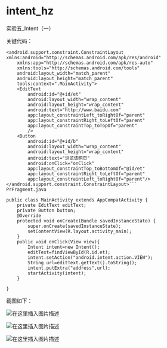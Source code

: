 # intent_hz
实验五_Intent（一）

关键代码：

```
<android.support.constraint.ConstraintLayout xmlns:android="http://schemas.android.com/apk/res/android"
    xmlns:app="http://schemas.android.com/apk/res-auto"
    xmlns:tools="http://schemas.android.com/tools"
    android:layout_width="match_parent"
    android:layout_height="match_parent"
    tools:context=".MainActivity">
    <EditText
        android:id="@+id/et"
        android:layout_width="wrap_content"
        android:layout_height="wrap_content"
        android:text="http://www.baidu.com"
        app:layout_constraintLeft_toRightOf="parent"
        app:layout_constraintRight_toLeftOf="parent"
        app:layout_constraintTop_toTopOf="parent"
        />
    <Button
        android:id="@+id/b"
        android:layout_width="wrap_content"
        android:layout_height="wrap_content"
        android:text="浏览该网页"
        android:onClick="onClick"
        app:layout_constraintTop_toBottomOf="@id/et"
        app:layout_constraintRight_toLeftOf="parent"
        app:layout_constraintLeft_toRightOf="parent"/>
</android.support.constraint.ConstraintLayout>```
PrFragment.java
```

```
public class MainActivity extends AppCompatActivity {
    private EditText editText;
    private Button button;
    @Override
    protected void onCreate(Bundle savedInstanceState) {
        super.onCreate(savedInstanceState);
        setContentView(R.layout.activity_main);
    }
    public void onClick(View view){
        Intent intent=new Intent();
        editText=findViewById(R.id.et);
        intent.setAction("android.intent.action.VIEW");
        String url=editText.getText().toString();
        intent.putExtra("address",url);
        startActivity(intent);
    }

}
```

截图如下：

![在这里插入图片描述](https://img-blog.csdnimg.cn/20190426185653311.png?x-oss-process=image/watermark,type_ZmFuZ3poZW5naGVpdGk,shadow_10,text_aHR0cHM6Ly9ibG9nLmNzZG4ubmV0L1NhbW11cmFtYXQ=,size_16,color_FFFFFF,t_70)

![在这里插入图片描述](https://img-blog.csdnimg.cn/20190426185748726.png?x-oss-process=image/watermark,type_ZmFuZ3poZW5naGVpdGk,shadow_10,text_aHR0cHM6Ly9ibG9nLmNzZG4ubmV0L1NhbW11cmFtYXQ=,size_16,color_FFFFFF,t_70)

![在这里插入图片描述](https://img-blog.csdnimg.cn/2019042618575726.png?x-oss-process=image/watermark,type_ZmFuZ3poZW5naGVpdGk,shadow_10,text_aHR0cHM6Ly9ibG9nLmNzZG4ubmV0L1NhbW11cmFtYXQ=,size_16,color_FFFFFF,t_70)






